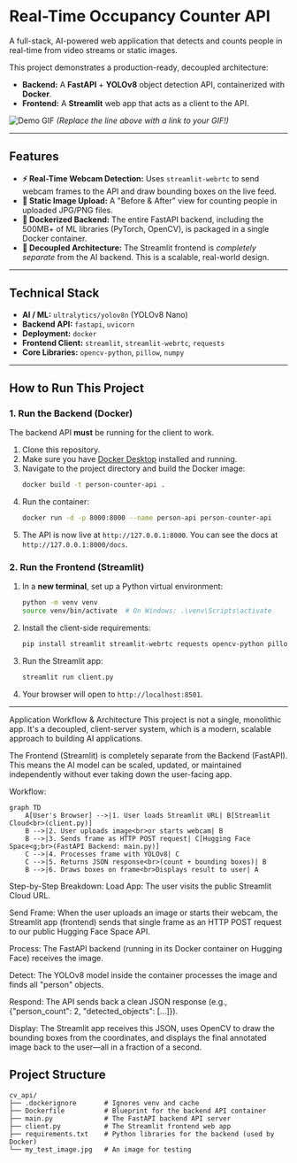 # Real-Time Occupancy Counter API

A full-stack, AI-powered web application that detects and counts people in real-time from video streams or static images.

This project demonstrates a production-ready, decoupled architecture:

- **Backend:** A **FastAPI** + **YOLOv8** object detection API, containerized with **Docker**.
- **Frontend:** A **Streamlit** web app that acts as a client to the API.

![Demo GIF](link-to-your-demo.gif)
_(Replace the line above with a link to your GIF!)_

---

## Features

- **⚡ Real-Time Webcam Detection:** Uses `streamlit-webrtc` to send webcam frames to the API and draw bounding boxes on the live feed.
- **📂 Static Image Upload:** A "Before & After" view for counting people in uploaded JPG/PNG files.
- **🐳 Dockerized Backend:** The entire FastAPI backend, including the 500MB+ of ML libraries (PyTorch, OpenCV), is packaged in a single Docker container.
- **🚀 Decoupled Architecture:** The Streamlit frontend is _completely separate_ from the AI backend. This is a scalable, real-world design.

---

## Technical Stack

- **AI / ML:** `ultralytics/yolov8n` (YOLOv8 Nano)
- **Backend API:** `fastapi`, `uvicorn`
- **Deployment:** `docker`
- **Frontend Client:** `streamlit`, `streamlit-webrtc`, `requests`
- **Core Libraries:** `opencv-python`, `pillow`, `numpy`

---

## How to Run This Project

### 1. Run the Backend (Docker)

The backend API **must** be running for the client to work.

1.  Clone this repository.
2.  Make sure you have [Docker Desktop](https://www.docker.com/products/docker-desktop/) installed and running.
3.  Navigate to the project directory and build the Docker image:
    ```bash
    docker build -t person-counter-api .
    ```
4.  Run the container:
    ```bash
    docker run -d -p 8000:8000 --name person-api person-counter-api
    ```
5.  The API is now live at `http://127.0.0.1:8000`. You can see the docs at `http://127.0.0.1:8000/docs`.

### 2. Run the Frontend (Streamlit)

1.  In a **new terminal**, set up a Python virtual environment:
    ```bash
    python -m venv venv
    source venv/bin/activate  # On Windows: .\venv\Scripts\activate
    ```
2.  Install the client-side requirements:
    ```bash
    pip install streamlit streamlit-webrtc requests opencv-python pillow
    ```
3.  Run the Streamlit app:
    ```bash
    streamlit run client.py
    ```
4.  Your browser will open to `http://localhost:8501`.

---

Application Workflow & Architecture
This project is not a single, monolithic app. It's a decoupled, client-server system, which is a modern, scalable approach to building AI applications.

The Frontend (Streamlit) is completely separate from the Backend (FastAPI). This means the AI model can be scaled, updated, or maintained independently without ever taking down the user-facing app.

Workflow:

```mermaid
graph TD
    A[User's Browser] -->|1. User loads Streamlit URL| B[Streamlit Cloud<br>(client.py)]
    B -->|2. User uploads image<br>or starts webcam| B
    B -->|3. Sends frame as HTTP POST request| C[Hugging Face Space<g;br>(FastAPI Backend: main.py)]
    C -->|4. Processes frame with YOLOv8| C
    C -->|5. Returns JSON response<br>(count + bounding boxes)| B
    B -->|6. Draws boxes on frame<br>Displays result to user| A
```

Step-by-Step Breakdown:
Load App: The user visits the public Streamlit Cloud URL.

Send Frame: When the user uploads an image or starts their webcam, the Streamlit app (frontend) sends that single frame as an HTTP POST request to our public Hugging Face Space API.

Process: The FastAPI backend (running in its Docker container on Hugging Face) receives the image.

Detect: The YOLOv8 model inside the container processes the image and finds all "person" objects.

Respond: The API sends back a clean JSON response (e.g., {"person_count": 2, "detected_objects": [...]}).

Display: The Streamlit app receives this JSON, uses OpenCV to draw the bounding boxes from the coordinates, and displays the final annotated image back to the user—all in a fraction of a second.

## Project Structure

```
cv_api/
├── .dockerignore       # Ignores venv and cache
├── Dockerfile          # Blueprint for the backend API container
├── main.py             # The FastAPI backend API server
├── client.py           # The Streamlit frontend web app
├── requirements.txt    # Python libraries for the backend (used by Docker)
└── my_test_image.jpg   # An image for testing
```
